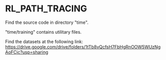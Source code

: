 # RL_PATH_TRACING
Find the source code in directory "time".

"time/training" contains utilitary files.

Find the datasets at the following link: https://drive.google.com/drive/folders/1tTb8vQcfsH7FbHgRnOOW5WUzNgAoFCjc?usp=sharing
